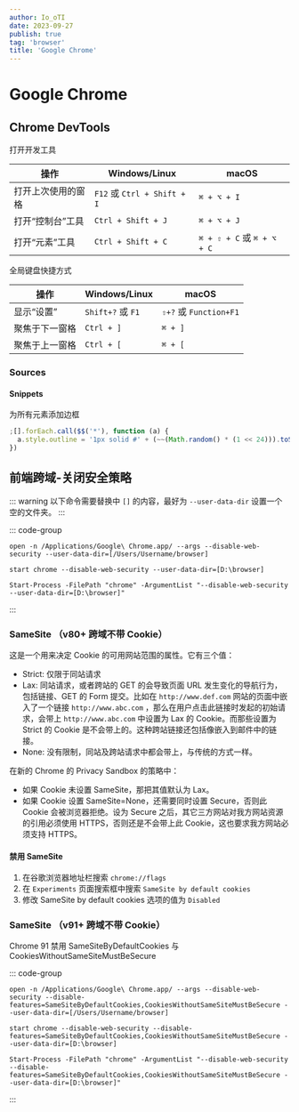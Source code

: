 ```yaml
---
author: Io_oTI
date: 2023-09-27
publish: true
tag: 'browser'
title: 'Google Chrome'
---
```


# Google Chrome

## Chrome DevTools

打开开发工具

| 操作               | Windows/Linux               | macOS                      |
| ------------------ | --------------------------- | -------------------------- |
| 打开上次使用的窗格 | `F12` 或 `Ctrl + Shift + I` | `⌘ + ⌥ + I`                |
| 打开“控制台”工具   | `Ctrl + Shift + J`          | `⌘ + ⌥ + J`                |
| 打开“元素”工具     | `Ctrl + Shift + C`          | `⌘ + ⇧ + C` 或 `⌘ + ⌥ + C` |

全局键盘快捷方式

| 操作           | Windows/Linux     | macOS                  |
| -------------- | ----------------- | ---------------------- |
| 显示“设置”     | `Shift+?` 或 `F1` | `⇧+?` 或 `Function+F1` |
| 聚焦于下一窗格 | `Ctrl + ]`        | `⌘ + ]`                |
| 聚焦于上一窗格 | `Ctrl + [`        | `⌘ + [`                |

### Sources

#### Snippets

为所有元素添加边框

```javascript
;[].forEach.call($$('*'), function (a) {
  a.style.outline = '1px solid #' + (~~(Math.random() * (1 << 24))).toString(16)
})
```

## 前端跨域-关闭安全策略

::: warning
以下命令需要替换中 `[]` 的内容，最好为 `--user-data-dir` 设置一个空的文件夹。
:::

::: code-group

```bash[macOS 终端]
open -n /Applications/Google\ Chrome.app/ --args --disable-web-security --user-data-dir=[/Users/Username/browser]
```

```cmd[Windows 命令提示符]
start chrome --disable-web-security --user-data-dir=[D:\browser]
```

```powershell[Windows PowerShell]
Start-Process -FilePath "chrome" -ArgumentList "--disable-web-security --user-data-dir=[D:\browser]"
```

:::

### SameSite （v80+ 跨域不带 Cookie）

这是一个用来决定 Cookie 的可用网站范围的属性。它有三个值：

- Strict: 仅限于同站请求
- Lax: 同站请求，或者跨站的 GET 的会导致页面 URL 发生变化的导航行为，包括链接、GET 的 Form 提交。比如在 `http://www.def.com` 网站的页面中嵌入了一个链接 `http://www.abc.com` ，那么在用户点击此链接时发起的初始请求，会带上 `http://www.abc.com` 中设置为 Lax 的 Cookie。而那些设置为 Strict 的 Cookie 是不会带上的。这种跨站链接还包括像嵌入到邮件中的链接。
- None: 没有限制，同站及跨站请求中都会带上，与传统的方式一样。

在新的 Chrome 的 Privacy Sandbox 的策略中：

- 如果 Cookie 未设置 SameSite，那把其值默认为 Lax。
- 如果 Cookie 设置 SameSite=None，还需要同时设置 Secure，否则此 Cookie 会被浏览器拒绝。设为 Secure 之后，其它三方网站对我方网站资源的引用必须使用 HTTPS，否则还是不会带上此 Cookie，这也要求我方网站必须支持 HTTPS。

#### 禁用 SameSite

1. 在谷歌浏览器地址栏搜索 `chrome://flags`
2. 在 `Experiments` 页面搜索框中搜索 `SameSite by default cookies`
3. 修改 SameSite by default cookies 选项的值为 `Disabled`

### SameSite （v91+ 跨域不带 Cookie）

Chrome 91 禁用 SameSiteByDefaultCookies 与 CookiesWithoutSameSiteMustBeSecure

::: code-group

```bash[macOS 终端]
open -n /Applications/Google\ Chrome.app/ --args --disable-web-security --disable-features=SameSiteByDefaultCookies,CookiesWithoutSameSiteMustBeSecure --user-data-dir=[/Users/Username/browser]
```

```cmd[Windows 命令提示符]
start chrome --disable-web-security --disable-features=SameSiteByDefaultCookies,CookiesWithoutSameSiteMustBeSecure --user-data-dir=[D:\browser]
```

```cmd[Windows PowerShell]
Start-Process -FilePath "chrome" -ArgumentList "--disable-web-security --disable-features=SameSiteByDefaultCookies,CookiesWithoutSameSiteMustBeSecure --user-data-dir=[D:\browser]"
```

:::
